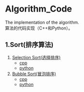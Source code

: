 # Algorithm_Code

The implementation of the algorithm.    
算法的代码实现（C++和Python）。

## 1.Sort(排序算法)

1. [Selection Sort(选择排序)](http://shichaoxin.com/2020/09/08/算法基础-排序-选择排序/)
	* [cpp](https://github.com/x-jeff/Algorithm_Code/blob/master/cpp/Sort/SelectionSort.cpp)
	* [python](https://github.com/x-jeff/Algorithm_Code/blob/master/python/Sort/SelectionSort.py)
2. [Bubble Sort(冒泡排序)](http://shichaoxin.com/2020/11/04/算法基础-排序-冒泡排序/)
	* [cpp](https://github.com/x-jeff/Algorithm_Code/blob/master/cpp/Sort/BubbleSort.cpp)
	* [python](https://github.com/x-jeff/Algorithm_Code/blob/master/python/Sort/BubbleSort.py)
